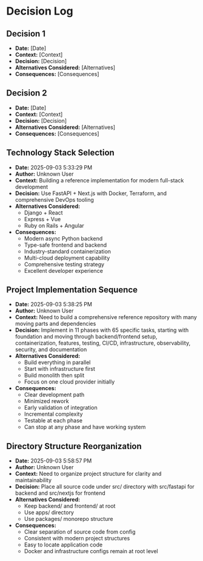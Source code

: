 # Decision Log

## Decision 1
- **Date:** [Date]
- **Context:** [Context]
- **Decision:** [Decision]
- **Alternatives Considered:** [Alternatives]
- **Consequences:** [Consequences]

## Decision 2
- **Date:** [Date]
- **Context:** [Context]
- **Decision:** [Decision]
- **Alternatives Considered:** [Alternatives]
- **Consequences:** [Consequences]

## Technology Stack Selection
- **Date:** 2025-09-03 5:33:29 PM
- **Author:** Unknown User
- **Context:** Building a reference implementation for modern full-stack development
- **Decision:** Use FastAPI + Next.js with Docker, Terraform, and comprehensive DevOps tooling
- **Alternatives Considered:** 
  - Django + React
  - Express + Vue
  - Ruby on Rails + Angular
- **Consequences:** 
  - Modern async Python backend
  - Type-safe frontend and backend
  - Industry-standard containerization
  - Multi-cloud deployment capability
  - Comprehensive testing strategy
  - Excellent developer experience

## Project Implementation Sequence
- **Date:** 2025-09-03 5:38:25 PM
- **Author:** Unknown User
- **Context:** Need to build a comprehensive reference repository with many moving parts and dependencies
- **Decision:** Implement in 11 phases with 65 specific tasks, starting with foundation and moving through backend/frontend setup, containerization, features, testing, CI/CD, infrastructure, observability, security, and documentation
- **Alternatives Considered:** 
  - Build everything in parallel
  - Start with infrastructure first
  - Build monolith then split
  - Focus on one cloud provider initially
- **Consequences:** 
  - Clear development path
  - Minimized rework
  - Early validation of integration
  - Incremental complexity
  - Testable at each phase
  - Can stop at any phase and have working system

## Directory Structure Reorganization
- **Date:** 2025-09-03 5:58:57 PM
- **Author:** Unknown User
- **Context:** Need to organize project structure for clarity and maintainability
- **Decision:** Place all source code under src/ directory with src/fastapi for backend and src/nextjs for frontend
- **Alternatives Considered:** 
  - Keep backend/ and frontend/ at root
  - Use apps/ directory
  - Use packages/ monorepo structure
- **Consequences:** 
  - Clear separation of source code from config
  - Consistent with modern project structures
  - Easy to locate application code
  - Docker and infrastructure configs remain at root level
